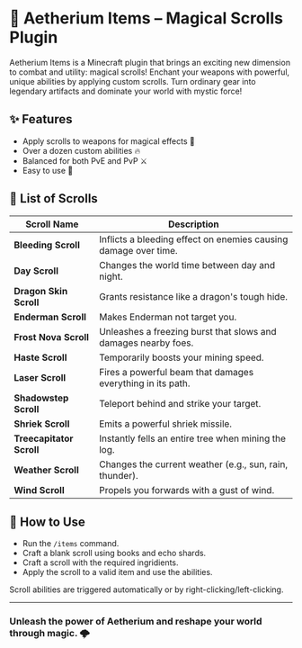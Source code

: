 # 🌌 Aetherium Items – Magical Scrolls Plugin
Aetherium Items is a Minecraft plugin that brings an exciting new dimension to combat and utility: magical scrolls! Enchant your weapons with powerful, unique abilities by applying custom scrolls. Turn ordinary gear into legendary artifacts and dominate your world with mystic force!

## ✨ Features
- Apply scrolls to weapons for magical effects 📜
- Over a dozen custom abilities 🔥 
- Balanced for both PvE and PvP ⚔️
- Easy to use 🔧

## 🧙 List of Scrolls

| **Scroll Name**          | **Description**                                                   |
| ------------------------ | ----------------------------------------------------------------- |
| **Bleeding Scroll**      | Inflicts a bleeding effect on enemies causing damage over time.   |
| **Day Scroll**           | Changes the world time between day and night.                     |
| **Dragon Skin Scroll**   | Grants resistance like a dragon's tough hide.                     |
| **Enderman Scroll**      | Makes Enderman not target you.                                    |
| **Frost Nova Scroll**    | Unleashes a freezing burst that slows and damages nearby foes.    |
| **Haste Scroll**         | Temporarily boosts your mining speed.                             |
| **Laser Scroll**         | Fires a powerful beam that damages everything in its path.        |
| **Shadowstep Scroll**    | Teleport behind and strike your target.                           |
| **Shriek Scroll**        | Emits a powerful shriek missile.                                  |
| **Treecapitator Scroll** | Instantly fells an entire tree when mining the log.               |
| **Weather Scroll**       | Changes the current weather (e.g., sun, rain, thunder).           |
| **Wind Scroll**          | Propels you forwards with a gust of wind.                         |

## 🔨 How to Use
- Run the ```/items``` command.
- Craft a blank scroll using books and echo shards.
- Craft a scroll with the required ingridients.
- Apply the scroll to a valid item and use the abilities.

Scroll abilities are triggered automatically or by right-clicking/left-clicking.

---

### Unleash the power of Aetherium and reshape your world through magic. 🌩️

